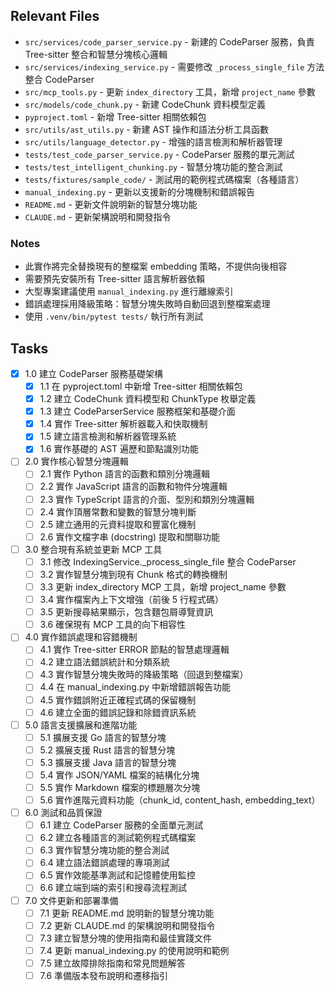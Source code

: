 ## Relevant Files

- `src/services/code_parser_service.py` - 新建的 CodeParser 服務，負責 Tree-sitter 整合和智慧分塊核心邏輯
- `src/services/indexing_service.py` - 需要修改 `_process_single_file` 方法整合 CodeParser
- `src/mcp_tools.py` - 更新 `index_directory` 工具，新增 `project_name` 參數
- `src/models/code_chunk.py` - 新建 CodeChunk 資料模型定義
- `pyproject.toml` - 新增 Tree-sitter 相關依賴包
- `src/utils/ast_utils.py` - 新建 AST 操作和語法分析工具函數
- `src/utils/language_detector.py` - 增強的語言檢測和解析器管理
- `tests/test_code_parser_service.py` - CodeParser 服務的單元測試
- `tests/test_intelligent_chunking.py` - 智慧分塊功能的整合測試
- `tests/fixtures/sample_code/` - 測試用的範例程式碼檔案（各種語言）
- `manual_indexing.py` - 更新以支援新的分塊機制和錯誤報告
- `README.md` - 更新文件說明新的智慧分塊功能
- `CLAUDE.md` - 更新架構說明和開發指令

### Notes

- 此實作將完全替換現有的整檔案 embedding 策略，不提供向後相容
- 需要預先安裝所有 Tree-sitter 語言解析器依賴
- 大型專案建議使用 `manual_indexing.py` 進行離線索引
- 錯誤處理採用降級策略：智慧分塊失敗時自動回退到整檔案處理
- 使用 `.venv/bin/pytest tests/` 執行所有測試

## Tasks

- [x] 1.0 建立 CodeParser 服務基礎架構
  - [x] 1.1 在 pyproject.toml 中新增 Tree-sitter 相關依賴包
  - [x] 1.2 建立 CodeChunk 資料模型和 ChunkType 枚舉定義
  - [x] 1.3 建立 CodeParserService 服務框架和基礎介面
  - [x] 1.4 實作 Tree-sitter 解析器載入和快取機制
  - [x] 1.5 建立語言檢測和解析器管理系統
  - [x] 1.6 實作基礎的 AST 遍歷和節點識別功能

- [ ] 2.0 實作核心智慧分塊邏輯
  - [ ] 2.1 實作 Python 語言的函數和類別分塊邏輯
  - [ ] 2.2 實作 JavaScript 語言的函數和物件分塊邏輯
  - [ ] 2.3 實作 TypeScript 語言的介面、型別和類別分塊邏輯
  - [ ] 2.4 實作頂層常數和變數的智慧分塊判斷
  - [ ] 2.5 建立通用的元資料提取和豐富化機制
  - [ ] 2.6 實作文檔字串 (docstring) 提取和關聯功能

- [ ] 3.0 整合現有系統並更新 MCP 工具
  - [ ] 3.1 修改 IndexingService._process_single_file 整合 CodeParser
  - [ ] 3.2 實作智慧分塊到現有 Chunk 格式的轉換機制
  - [ ] 3.3 更新 index_directory MCP 工具，新增 project_name 參數
  - [ ] 3.4 實作檔案內上下文增強（前後 5 行程式碼）
  - [ ] 3.5 更新搜尋結果顯示，包含麵包屑導覽資訊
  - [ ] 3.6 確保現有 MCP 工具的向下相容性

- [ ] 4.0 實作錯誤處理和容錯機制
  - [ ] 4.1 實作 Tree-sitter ERROR 節點的智慧處理邏輯
  - [ ] 4.2 建立語法錯誤統計和分類系統
  - [ ] 4.3 實作智慧分塊失敗時的降級策略（回退到整檔案）
  - [ ] 4.4 在 manual_indexing.py 中新增錯誤報告功能
  - [ ] 4.5 實作錯誤附近正確程式碼的保留機制
  - [ ] 4.6 建立全面的錯誤記錄和除錯資訊系統

- [ ] 5.0 語言支援擴展和進階功能
  - [ ] 5.1 擴展支援 Go 語言的智慧分塊
  - [ ] 5.2 擴展支援 Rust 語言的智慧分塊
  - [ ] 5.3 擴展支援 Java 語言的智慧分塊
  - [ ] 5.4 實作 JSON/YAML 檔案的結構化分塊
  - [ ] 5.5 實作 Markdown 檔案的標題層次分塊
  - [ ] 5.6 實作進階元資料功能（chunk_id, content_hash, embedding_text）

- [ ] 6.0 測試和品質保證
  - [ ] 6.1 建立 CodeParser 服務的全面單元測試
  - [ ] 6.2 建立各種語言的測試範例程式碼檔案
  - [ ] 6.3 實作智慧分塊功能的整合測試
  - [ ] 6.4 建立語法錯誤處理的專項測試
  - [ ] 6.5 實作效能基準測試和記憶體使用監控
  - [ ] 6.6 建立端到端的索引和搜尋流程測試

- [ ] 7.0 文件更新和部署準備
  - [ ] 7.1 更新 README.md 說明新的智慧分塊功能
  - [ ] 7.2 更新 CLAUDE.md 的架構說明和開發指令
  - [ ] 7.3 建立智慧分塊的使用指南和最佳實踐文件
  - [ ] 7.4 更新 manual_indexing.py 的使用說明和範例
  - [ ] 7.5 建立故障排除指南和常見問題解答
  - [ ] 7.6 準備版本發布說明和遷移指引